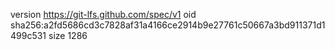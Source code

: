version https://git-lfs.github.com/spec/v1
oid sha256:a2fd5686cd3c7828af31a4166ce2914b9e27761c50667a3bd911371d1499c531
size 1286
